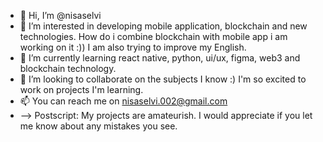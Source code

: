 - 👋 Hi, I’m @nisaselvi
- 👀 I’m interested in developing mobile application, blockchain and new technologies. How do i combine blockchain with mobile app i am working on it :)) I am also trying to improve my English.
- 🌱 I’m currently learning react native, python, ui/ux, figma, web3 and blockchain technology. 
- 💞️ I’m looking to collaborate on the subjects I know :) I'm so excited to work on projects I'm learning. 
- 📫 You can reach me on nisaselvi.002@gmail.com
- --> Postscript: My projects are amateurish. I would appreciate if you let me know about any mistakes you see.
